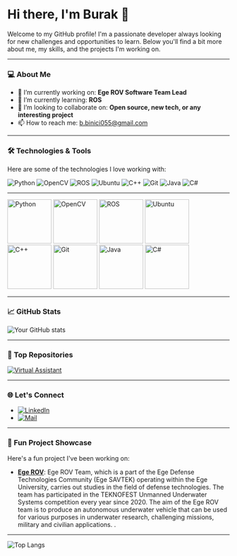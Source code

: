 # Hi there, I'm Burak 👋

Welcome to my GitHub profile! I'm a passionate developer always looking for new challenges and opportunities to learn. Below you'll find a bit more about me, my skills, and the projects I'm working on.

---

### 💻 About Me

- 🔭 I’m currently working on: **Ege ROV Software Team Lead**
- 🌱 I’m currently learning: **ROS**
- 👯 I’m looking to collaborate on: **Open source, new tech, or any interesting project**
- 📫 How to reach me: b.binici055@gmail.com

---

### 🛠️ Technologies & Tools

Here are some of the technologies I love working with:

![Python](https://img.shields.io/badge/Python-3670A0?style=for-the-badge&logo=python&logoColor=ffdd54)
![OpenCV](https://img.shields.io/badge/OpenCV-27338e?style=for-the-badge&logo=OpenCV&logoColor=white)
![ROS](https://img.shields.io/badge/ROS-22314E?style=for-the-badge&logo=ros&logoColor=white)
![Ubuntu](https://img.shields.io/badge/Ubuntu-E95420?style=for-the-badge&logo=ubuntu&logoColor=white)
![C++](https://img.shields.io/badge/C++-00599C?style=for-the-badge&logo=cplusplus&logoColor=white)
![Git](https://img.shields.io/badge/Git-F05032?style=for-the-badge&logo=git&logoColor=white)
![Java](https://img.shields.io/badge/Java-ED8B00?style=for-the-badge&logo=java&logoColor=white)
![C#](https://img.shields.io/badge/C%23-239120?style=for-the-badge&logo=c-sharp&logoColor=white)

---

<img src="https://img.shields.io/badge/Python-3670A0?style=for-the-badge&logo=python&logoColor=ffdd54" alt="Python" width="100">
<img src="https://img.shields.io/badge/OpenCV-27338e?style=for-the-badge&logo=OpenCV&logoColor=white" alt="OpenCV" width="100">
<img src="https://img.shields.io/badge/ROS-22314E?style=for-the-badge&logo=ros&logoColor=white" alt="ROS" width="100">
<img src="https://img.shields.io/badge/Ubuntu-E95420?style=for-the-badge&logo=ubuntu&logoColor=white" alt="Ubuntu" width="100">
<img src="https://img.shields.io/badge/C++-00599C?style=for-the-badge&logo=cplusplus&logoColor=white" alt="C++" width="100">
<img src="https://img.shields.io/badge/Git-F05032?style=for-the-badge&logo=git&logoColor=white" alt="Git" width="100">
<img src="https://img.shields.io/badge/Java-ED8B00?style=for-the-badge&logo=java&logoColor=white" alt="Java" width="100">
<img src="https://img.shields.io/badge/C%23-239120?style=for-the-badge&logo=c-sharp&logoColor=white" alt="C#" width="100"/>


---

### 📈 GitHub Stats

![Your GitHub stats](https://github-readme-stats.vercel.app/api?username=BurakBinici&show_icons=true&theme=radical)

---

### 🌟 Top Repositories

[![Virtual Assistant](https://github-readme-stats.vercel.app/api/pin/?username=BurakBinici&repo=VirtualAssistant&theme=radical)](https://github.com/BurakBinici/VirtualAssistant)

---

### 🌐 Let's Connect

- [![LinkedIn](https://img.shields.io/badge/LinkedIn-0077B5?style=for-the-badge&logo=linkedin&logoColor=white)](https://www.linkedin.com/in/burak-binici)
- [![Mail](https://img.shields.io/badge/Email-D14836?style=for-the-badge&logo=gmail&logoColor=white)](mailto:b.binici055@gmail.com)

---

### 🎨 Fun Project Showcase

Here's a fun project I've been working on:

- **[Ege ROV](https://github.com/BurakBinici/EgeROV)**: Ege ROV Team, which is a part of the Ege Defense Technologies Community (Ege SAVTEK) operating within the Ege University, carries out studies in the field of defense technologies. The team has participated in the TEKNOFEST Unmanned Underwater Systems competition every year since 2020. The aim of the Ege ROV team is to produce an autonomous underwater vehicle that can be used for various purposes in underwater research, challenging missions, military and civilian applications. .

---

![Top Langs](https://github-readme-stats.vercel.app/api/top-langs/?username=BurakBinici&hide_progress=true)


